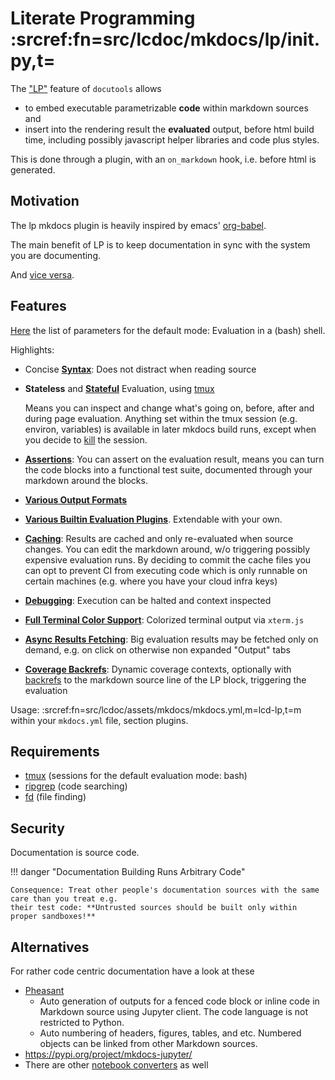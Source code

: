 # Literate Programming :srcref:fn=src/lcdoc/mkdocs/lp/__init__.py,t=

The ["LP"](https://en.wikipedia.org/wiki/Literate_programming) feature of `docutools` allows

- to embed executable parametrizable **code** within markdown sources and
- insert into the rendering result the **evaluated** output, before html build time, including
  possibly javascript helper libraries and code plus styles.

This is done through a plugin, with an `on_markdown` hook, i.e. before html is generated.


## Motivation

The lp mkdocs plugin is heavily inspired by emacs' [org-babel](https://orgmode.org/worg/org-contrib/babel/).

The main benefit of LP is to keep documentation in sync with the system you are documenting.

And [vice versa](./parameters.md#asserts).


## Features

[Here](./parameters.md) the list of parameters for the default mode: Evaluation in a (bash) shell.

Highlights:

- Concise **[Syntax](./syntax.md)**: Does not distract when reading source

- **Stateless** and [**Stateful**](./sessions.md) Evaluation, using
  [tmux][tmux]  

  Means you can inspect and change what's going on, before, after and during page evaluation.
  Anything set within the tmux session (e.g. environ, variables) is available in later mkdocs build
  runs, except when you decide to [kill](./parameters#kill_session) the session.

- [**Assertions**](./parameters.md#asserts): You can assert on the evaluation result, means you can
  turn the code blocks into a functional test suite, documented through your markdown around the
  blocks.

- [**Various Output Formats**](./parameters.md#fmt)

- [**Various Builtin Evaluation Plugins**](./plugs/_index.md). Extendable with your own.

- [**Caching**](./eval.md): Results are cached and only re-evaluated when source changes. You can edit the
  markdown around, w/o triggering possibly expensive evaluation runs. 
  By deciding to commit the cache files you can opt to prevent CI from executing code which is only
  runnable on certain machines (e.g. where you have your cloud infra keys)

- [**Debugging**](./parameters.md#pdb): Execution can be halted and context inspected

- [**Full Terminal Color Support**](./xterm.md): Colorized terminal output via `xterm.js`  

- [**Async Results Fetching**](./async.md): Big evaluation results may be fetched only on demand, e.g. on click on
  otherwise non expanded "Output" tabs

- [**Coverage Backrefs**](./plugs/cov_report/): Dynamic coverage contexts, optionally with
  [backrefs](../../about/coverage.md) to the markdown source line of the LP block, triggering the evaluation


Usage: :srcref:fn=src/lcdoc/assets/mkdocs/mkdocs.yml,m=lcd-lp,t=m within your `mkdocs.yml` file,
section plugins.

## Requirements

- [tmux][tmux] (sessions for the default evaluation mode: bash)
- [ripgrep][rg] (code searching)
- [fd][fd] (file finding)

## Security

Documentation is source code.

!!! danger "Documentation Building Runs Arbitrary Code"

    Consequence: Treat other people's documentation sources with the same care than you treat e.g.
    their test code: **Untrusted sources should be built only within proper sandboxes!**

## Alternatives

For rather code centric documentation have a look at these

- [Pheasant](https://pheasant.daizutabi.net/)
    - Auto generation of outputs for a fenced code block or inline code in Markdown source using Jupyter client. The code language is not restricted to Python.
    - Auto numbering of headers, figures, tables, and etc. Numbered objects can be linked from other Markdown sources.
- https://pypi.org/project/mkdocs-jupyter/
- There are other [notebook converters][1] as well

[1]: https://github.com/mkdocs/mkdocs/wiki/MkDocs-Plugins#navigation--page-building


[tmux]: https://en.wikipedia.org/wiki/Tmux
[rg]: https://github.com/BurntSushi/ripgrep
[fd]: https://github.com/sharkdp/fd

